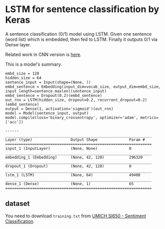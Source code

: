 # LSTM for sentence classification by Keras

A sentence classification (0/1) model using LSTM. Given one sentence (word list) which is embedded, then fed to LSTM. Finally it outputs 0/1 via Dense layer.

Related work in CNN version is [here](https://github.com/jojonki/cnn-for-sentence-classification). 


This is a model's summary.
```
embd_size = 128
hidden_size = 64
sentence_input = Input(shape=(None, ))
embd_sentence = Embedding(input_dim=vocab_size, output_dim=embd_size, input_length=sentence_maxlen)(sentence_input)
embd_sentence = Dropout(0.2)(embd_sentence)
out_rnn = LSTM(hidden_size, dropout=0.2, recurrent_dropout=0.2)(embd_sentence)
output = Dense(1, activation='sigmoid')(out_rnn)
model = Model(sentence_input, output)
model.compile(loss='binary_crossentropy', optimizer='adam', metrics=['acc'])

------
_________________________________________________________________
Layer (type)                 Output Shape              Param #   
=================================================================
input_1 (InputLayer)         (None, None)              0         
_________________________________________________________________
embedding_1 (Embedding)      (None, 42, 128)           296320    
_________________________________________________________________
dropout_1 (Dropout)          (None, 42, 128)           0         
_________________________________________________________________
lstm_1 (LSTM)                (None, 64)                49408     
_________________________________________________________________
dense_1 (Dense)              (None, 1)                 65        
=================================================================
```

## dataset
You need to download `training.txt` from [UMICH SI650 - Sentiment Classification](https://www.kaggle.com/c/si650winter11/data).
